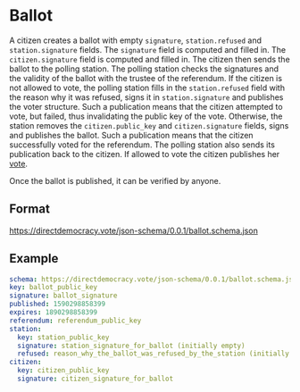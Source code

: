 # Ballot

A citizen creates a ballot with empty `signature`, `station.refused` and `station.signature` fields.
The `signature` field is computed and filled in.
The `citizen.signature` field is computed and filled in.
The citizen then sends the ballot to the polling station.
The polling station checks the signatures and the validity of the ballot with the trustee of the referendum.
If the citizen is not allowed to vote, the polling station fills in the `station.refused` field with the reason why it was refused, signs it in `station.signature` and publishes the voter structure.
Such a publication means that the citizen attempted to vote, but failed, thus invalidating the public key of the vote.
Otherwise, the station removes the `citizen.public_key` and `citizen.signature` fields, signs and publishes the ballot.
Such a publication means that the citizen successfully voted for the referendum.
The polling station also sends its publication back to the citizen.
If allowed to vote the citizen publishes her [vote](vote.md).

Once the ballot is published, it can be verified by anyone.

## Format

https://directdemocracy.vote/json-schema/0.0.1/ballot.schema.json

## Example

```yaml
schema: https://directdemocracy.vote/json-schema/0.0.1/ballot.schema.json
key: ballot_public_key
signature: ballot_signature
published: 1590298858399
expires: 1890298858399
referendum: referendum_public_key
station:
  key: station_public_key
  signature: station_signature_for_ballot (initially empty)
  refused: reason_why_the_ballot_was_refused_by_the_station (initially empty)
citizen:
  key: citizen_public_key
  signature: citizen_signature_for_ballot
```
